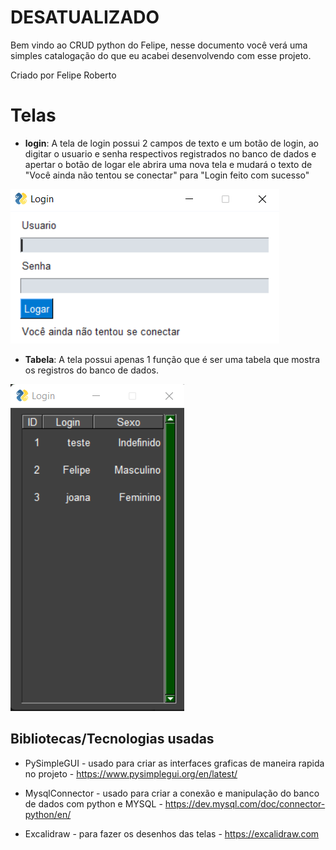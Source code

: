 # DESATUALIZADO

Bem vindo ao CRUD python do Felipe, nesse documento você verá uma simples catalogação do que eu acabei desenvolvendo com esse projeto.

Criado por Felipe Roberto


# Telas

 -   **login**: 
 A tela de login possui 2 campos de texto e um botão de login, ao digitar o usuario e senha respectivos registrados no banco de dados e apertar o botão de logar ele abrira uma nova tela e mudará o texto de "Você ainda não tentou se conectar" para "Login feito com sucesso"

![TableScreen](/Images/loginScreenExample.png)

- **Tabela**: A tela possui apenas 1 função que é ser uma tabela que mostra os registros do banco de dados.

![TableScreen](/Images/tableScreenExample.png)


## Bibliotecas/Tecnologias usadas

- PySimpleGUI - usado para criar as interfaces graficas de maneira rapida no projeto - https://www.pysimplegui.org/en/latest/

- MysqlConnector - usado para criar a conexão e manipulação do banco de dados com python e MYSQL - https://dev.mysql.com/doc/connector-python/en/

- Excalidraw - para fazer os desenhos das telas - https://excalidraw.com
